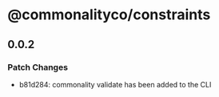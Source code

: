 # @commonalityco/constraints

## 0.0.2

### Patch Changes

- b81d284: commonality validate has been added to the CLI
